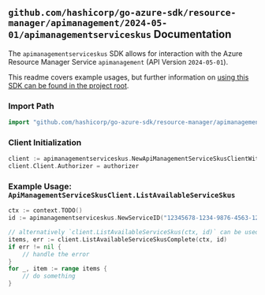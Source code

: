 
## `github.com/hashicorp/go-azure-sdk/resource-manager/apimanagement/2024-05-01/apimanagementserviceskus` Documentation

The `apimanagementserviceskus` SDK allows for interaction with the Azure Resource Manager Service `apimanagement` (API Version `2024-05-01`).

This readme covers example usages, but further information on [using this SDK can be found in the project root](https://github.com/hashicorp/go-azure-sdk/tree/main/docs).

### Import Path

```go
import "github.com/hashicorp/go-azure-sdk/resource-manager/apimanagement/2024-05-01/apimanagementserviceskus"
```


### Client Initialization

```go
client := apimanagementserviceskus.NewApiManagementServiceSkusClientWithBaseURI("https://management.azure.com")
client.Client.Authorizer = authorizer
```


### Example Usage: `ApiManagementServiceSkusClient.ListAvailableServiceSkus`

```go
ctx := context.TODO()
id := apimanagementserviceskus.NewServiceID("12345678-1234-9876-4563-123456789012", "example-resource-group", "serviceValue")

// alternatively `client.ListAvailableServiceSkus(ctx, id)` can be used to do batched pagination
items, err := client.ListAvailableServiceSkusComplete(ctx, id)
if err != nil {
	// handle the error
}
for _, item := range items {
	// do something
}
```
